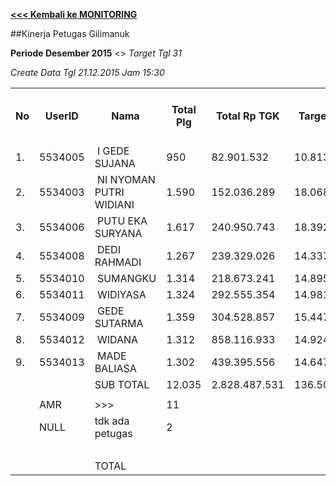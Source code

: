 **[<<< Kembali ke MONITORING](https://github.com/suriawan/Area-Bali-Utara/blob/master/TUSBUNG.md)**

##Kinerja Petugas Gilimanuk

**Periode Desember 2015** <> _Target Tgl 31_



_Create Data Tgl 21.12.2015 Jam 15:30_


<table><tbody><tr><th>No</th><th>UserID</th><th>Nama</th><th>Total Plg</th><th>Total Rp TGK</th><th>Target TGK</th><th>Realisasi Saldo TGK (Blm Lunas)</th><th>% Pencapaian Thd Target TGK</th><th>BOBOT SLA</th><th>PK 2 Bln - Blm Lunas</th><th>PK 3 Bln - Blm Lunas</th><th>PK 4 Bln - Blm Lunas</th></tr><tr><td>1.</td><td>5534005</td><td>&nbsp;I GEDE SUJANA</td><td>950</td><td>82.901.532</td><td>10.813.725</td><td>10.333.259</td><td>104%</td><td>13,50%</td><td>2</td><td>0</td><td>0</td></tr><tr><td>2.</td><td>5534003</td><td>&nbsp;NI NYOMAN PUTRI WIDIANI</td><td>1.590</td><td>152.036.289</td><td>18.068.886</td><td>23.218.314</td><td>72%</td><td>2,50%</td><td>0</td><td>0</td><td>0</td></tr><tr><td>3.</td><td>5534006</td><td>&nbsp;PUTU EKA SURYANA</td><td>1.617</td><td>240.950.743</td><td>18.392.229</td><td>39.470.504</td><td>-15%</td><td>0,00%</td><td>12</td><td>0</td><td>0</td></tr><tr><td>4.</td><td>5534008</td><td>&nbsp;DEDI RAHMADI</td><td>1.267</td><td>239.329.026</td><td>14.337.257</td><td>39.271.885</td><td>-74%</td><td>0,00%</td><td>4</td><td>0</td><td>0</td></tr><tr><td>5.</td><td>5534010</td><td>&nbsp;SUMANGKU</td><td>1.314</td><td>218.673.241</td><td>14.895.797</td><td>70.980.372</td><td>-277%</td><td>0,00%</td><td>18</td><td>0</td><td>0</td></tr><tr><td>6.</td><td>5534011</td><td>&nbsp;WIDIYASA</td><td>1.324</td><td>292.555.354</td><td>14.981.763</td><td>68.280.592</td><td>-256%</td><td>0,00%</td><td>29</td><td>0</td><td>0</td></tr><tr><td>7.</td><td>5534009</td><td>&nbsp;GEDE SUTARMA</td><td>1.359</td><td>304.528.857</td><td>15.447.804</td><td>81.523.649</td><td>-328%</td><td>0,00%</td><td>19</td><td>2</td><td>0</td></tr><tr><td>8.</td><td>5534012</td><td>&nbsp;WIDANA</td><td>1.312</td><td>858.116.933</td><td>14.924.438</td><td>92.603.527</td><td>-420%</td><td>0,00%</td><td>19</td><td>4</td><td>0</td></tr><tr><td>9.</td><td>5534013</td><td>&nbsp;MADE BALIASA</td><td>1.302</td><td>439.395.556</td><td>14.647.171</td><td>73.545.834</td><td>-302%</td><td>0,00%</td><td>36</td><td>4</td><td>0</td></tr><tr><td> </td><td> </td><td>SUB TOTAL</td><td>12.035</td><td>2.828.487.531</td><td>136.509.070</td><td>499.227.936</td><td>-166%</td><td>0,00%</td><td>139</td><td>10</td><td>0</td></tr><tr><td> </td><td> </td><td> </td><td> </td><td> </td><td> </td><td> </td><td> </td><td> </td><td> </td><td> </td><td> </td></tr><tr><td> </td><td>AMR</td><td>&gt;&gt;&gt;</td><td>11</td><td> </td><td> </td><td>129.768.596</td><td> </td><td> </td><td>0</td><td>0</td><td>0</td></tr><tr><td> </td><td>NULL</td><td>tdk ada petugas</td><td>2</td><td> </td><td> </td><td>451.488</td><td> </td><td> </td><td>0</td><td>2</td><td>0</td></tr><tr><td> </td><td> </td><td> </td><td> </td><td> </td><td> </td><td> 130.220.084 </td><td> </td><td> </td><td> </td><td> </td><td> </td></tr><tr><td> </td><td> </td><td>TOTAL</td><td> </td><td> </td><td> </td><td> 629.448.020 </td><td> </td><td> </td><td> </td><td> </td><td> </td></tr></tbody></table>
